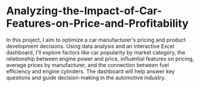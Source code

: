 # Analyzing-the-Impact-of-Car-Features-on-Price-and-Profitability
In this project, I aim to optimize a car manufacturer's pricing and product development decisions. Using data analysis and an interactive Excel dashboard, I'll explore factors like car popularity by market category, the relationship between engine power and price, influential features on pricing, average prices by manufacturer, and the connection between fuel efficiency and engine cylinders. The dashboard will help answer key questions and guide decision-making in the automotive industry.
